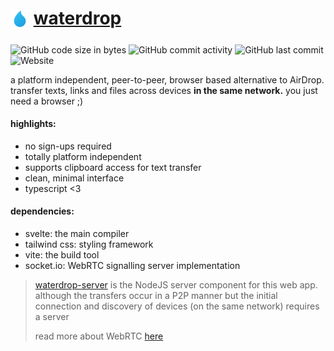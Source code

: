 # <sub><img src="public/favicon.png" width="30" ></sub> [waterdrop](https://waterdrop.vercel.app)

![GitHub code size in bytes](https://img.shields.io/github/languages/code-size/stravo1/waterdrop) ![GitHub commit activity](https://img.shields.io/github/commit-activity/m/stravo1/waterdrop) ![GitHub last commit](https://img.shields.io/github/last-commit/stravo1/waterdrop) ![Website](https://img.shields.io/website?down_message=offline&up_message=online&url=https%3A%2F%2Fwaterdrop.vercel.app%2F)

a platform independent, peer-to-peer, browser based alternative to AirDrop.
transfer texts, links and files across devices **in the same network.** you just need a browser ;)

#### highlights:

- no sign-ups required
- totally platform independent
- supports clipboard access for text transfer
- clean, minimal interface
- typescript <3

#### dependencies:

- svelte: the main compiler
- tailwind css: styling framework
- vite: the build tool
- socket.io: WebRTC signalling server implementation

> [waterdrop-server](https://www.github.com/stravo1/waterdrop-server) is the NodeJS server component for this web app. although the transfers occur in a P2P manner but the initial connection and discovery of devices (on the same network) requires a server
>
> read more about WebRTC [here](https://webrtc.org/)
